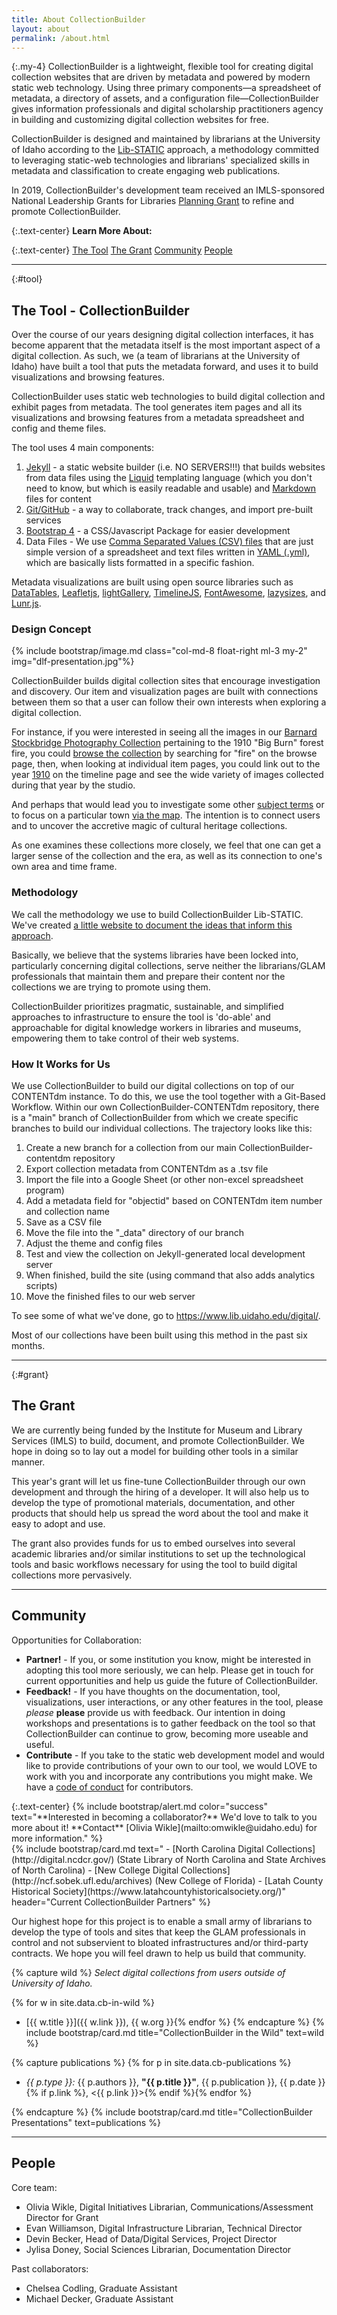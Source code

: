 ```yaml
---
title: About CollectionBuilder
layout: about
permalink: /about.html
---
```


{:.my-4}
CollectionBuilder is a lightweight, flexible tool for creating digital collection websites that are driven by metadata and powered by modern static web technology. 
Using three primary components—a spreadsheet of metadata, a directory of assets, and a configuration file—CollectionBuilder gives information professionals and digital scholarship practitioners agency in building and customizing digital collection websites for free. 

CollectionBuilder is designed and maintained by librarians at the University of Idaho according to the [Lib-STATIC](https://lib-static.github.io/) approach, a methodology committed to leveraging static-web technologies and librarians' specialized skills in metadata and classification to create engaging web publications.

In 2019, CollectionBuilder's development team received an IMLS-sponsored National Leadership Grants for Libraries [Planning Grant](https://www.imls.gov/grants/awarded/lg-34-19-0064-19-0) to refine and promote CollectionBuilder.

{:.text-center}
**Learn More About:**

{:.text-center}
<a href="#tool" class="btn btn-info mb-3 mx-1">The Tool</a>
<a href="#grant" class="btn btn-info mb-3 mx-1">The Grant</a>
<a href="#community" class="btn btn-info mb-3 mx-1">Community</a>
<a href="#people" class="btn btn-info mb-3 mx-1">People</a>

---
{:#tool}
## The Tool - CollectionBuilder

Over the course of our years designing digital collection interfaces, it has become apparent that the metadata itself is the most important aspect of a digital collection. As such, we (a team of librarians at the University of Idaho) have built a tool that puts the metadata forward, and uses it to build visualizations and browsing features. 

CollectionBuilder uses static web technologies to build digital collection and exhibit pages from metadata. The tool generates item pages and all its visualizations and browsing features from a metadata spreadsheet and config and theme files.

The tool uses 4 main components: 

1. [Jekyll](https://jekyllrb.com/) - a static website builder (i.e. NO SERVERS!!!) that builds websites from data files using the [Liquid](https://shopify.github.io/liquid/basics/introduction/) templating language (which you don't need to know, but which is easily readable and usable) and [Markdown](https://en.wikipedia.org/wiki/Markdown) files for content
2. [Git/GitHub](https://github.com/) - a way to collaborate, track changes, and import pre-built services
3. [Bootstrap 4](https://getbootstrap.com/) - a CSS/Javascript Package for easier development
4. Data Files - We use [Comma Separated Values (CSV) files](https://en.wikipedia.org/wiki/Comma-separated_values) that are just simple version of a spreadsheet and text files written in [YAML (.yml)](https://en.wikipedia.org/wiki/YAML), which are basically lists formatted in a specific fashion.

Metadata visualizations are built using open source libraries such as [DataTables](https://datatables.net/), [Leafletjs](http://leafletjs.com/), [lightGallery](http://sachinchoolur.github.io/lightGallery/), [TimelineJS](https://timeline.knightlab.com/), [FontAwesome](https://fontawesome.com/), [lazysizes](https://github.com/aFarkas/lazysizes), and [Lunr.js](https://lunrjs.com/).

### Design Concept

{% include bootstrap/image.md class="col-md-8 float-right ml-3 my-2" img="dlf-presentation.jpg"%}

CollectionBuilder builds digital collection sites that encourage investigation and discovery. Our item and visualization pages are built with connections between them so that a user can follow their own interests when exploring a digital collection.

For instance, if you were interested in seeing all the images in our [Barnard Stockbridge Photography Collection](https://www.lib.uidaho.edu/digital/barstock/) pertaining to the 1910 "Big Burn" forest fire, you could [browse the collection](https://www.lib.uidaho.edu/digital/barstock/browse.html#fire) by searching for "fire" on the browse page, then, when looking at individual item pages, you could link out to the year [1910](https://www.lib.uidaho.edu/digital/barstock/timeline.html#1910) on the timeline page and see the wide variety of images collected during that year by the studio. 

And perhaps that would lead you to investigate some other [subject terms](https://www.lib.uidaho.edu/digital/barstock/subjects.html) or to focus on a particular town [via the map](https://www.lib.uidaho.edu/digital/barstock/map.html). The intention is to connect users and to uncover the accretive magic of cultural heritage collections. 

As one examines these collections more closely, we feel that one can get a larger sense of the collection and the era, as well as its connection to one's own area and time frame. 

### Methodology

We call the methodology we use to build CollectionBuilder Lib-STATIC. We've created [a little website to document the ideas that inform this approach](https://lib-static.github.io/). 

Basically, we believe that the systems libraries have been locked into, particularly concerning digital collections, serve neither the librarians/GLAM professionals that maintain them and prepare their content nor the collections we are trying to promote using them. 

CollectionBuilder prioritizes pragmatic, sustainable, and simplified approaches to infrastructure to ensure the tool is 'do-able' and approachable for digital knowledge workers in libraries and museums, empowering them to take control of their web systems.

### How It Works for Us

We use CollectionBuilder to build our digital collections on top of our CONTENTdm instance. To do this, we use the tool together with a Git-Based Workflow. Within our own CollectionBuilder-CONTENTdm repository, there is a "main" branch of CollectionBuilder from which we create specific branches to build our individual collections. The trajectory looks like this: 

1. Create a new branch for a collection from our main CollectionBuilder-contentdm repository
2. Export collection metadata from CONTENTdm as a .tsv file
2. Import the file into a Google Sheet (or other non-excel spreadsheet program)
3. Add a metadata field for "objectid" based on CONTENTdm item number and collection name
4. Save as a CSV file
5. Move the file into the "_data" directory of our branch
6. Adjust the theme and config files
7. Test and view the collection on Jekyll-generated local development server
8. When finished, build the site (using command that also adds analytics scripts)
9. Move the finished files to our web server

To see some of what we've done, go to <https://www.lib.uidaho.edu/digital/>.

Most of our collections have been built using this method in the past six months. 

---
{:#grant}
## The Grant

We are currently being funded by the Institute for Museum and Library Services (IMLS) to build, document, and promote CollectionBuilder. We hope in doing so to lay out a model for building other tools in a similar manner. 

This year's grant will let us fine-tune CollectionBuilder through our own development and through the hiring of a developer. It will also help us to develop the type of promotional materials, documentation, and other products that should help us spread the word about the tool and make it easy to adopt and use. 

The grant also provides funds for us to embed ourselves into several academic libraries and/or similar institutions to set up the technological tools and basic workflows necessary for using the tool to build digital collections more pervasively. 

---

## Community

Opportunities for Collaboration:

- **Partner!** - If you, or some institution you know, might be interested in adopting this tool more seriously, we can help. Please get in touch for current opportunities and help us guide the future of CollectionBuilder.
- **Feedback!** - If you have thoughts on the documentation, tool, visualizations, user interactions, or any other features in the tool, please *please* **please** provide us with feedback. Our intention in doing workshops and presentations is to gather feedback on the tool so that CollectionBuilder can continue to grow, becoming more useable and useful.
- **Contribute** - If you take to the static web development model and would like to provide contributions of your own to our tool, we would LOVE to work with you and incorporate any contributions you might make. We have a [code of conduct](https://github.com/CollectionBuilder/collectionbuilder.github.io/blob/main/CODE_OF_CONDUCT.md) for contributors.

<div class="row">
<div class="col-md-4" markdown="1">
{:.text-center}
{% include bootstrap/alert.md color="success" text="**Interested in becoming a collaborator?** We'd love to talk to you more about it! **Contact** [Olivia Wikle](mailto:omwikle@uidaho.edu) for more information." %}
</div>
<div class="col-md-8" markdown="1">
{% include bootstrap/card.md text="
- [North Carolina Digital Collections](http://digital.ncdcr.gov/) (State Library of North Carolina and State Archives of North Carolina)
- [New College Digital Collections](http://ncf.sobek.ufl.edu/archives) (New College of Florida)
- [Latah County Historical Society](https://www.latahcountyhistoricalsociety.org/)" header="Current CollectionBuilder Partners" %}
</div>
</div>

Our highest hope for this project is to enable a small army of librarians to develop the type of tools and sites that keep the GLAM professionals in control and not subservient to bloated infrastructures and/or third-party contracts. We hope you will feel drawn to help us build that community. 

{% capture wild %}
*Select digital collections from users outside of University of Idaho.*

{% for w in site.data.cb-in-wild %}
- [{{ w.title }}]({{ w.link }}), {{ w.org }}{% endfor %}
{% endcapture %}
{% include bootstrap/card.md title="CollectionBuilder in the Wild" text=wild %}

{% capture publications %}
{% for p in site.data.cb-publications %}
- *{{ p.type }}:* {{ p.authors }}, **"{{ p.title }}"**, {{ p.publication }}, {{ p.date }}{% if p.link %}, <{{ p.link }}>{% endif %}{% endfor %}

{% endcapture %}
{% include bootstrap/card.md title="CollectionBuilder Presentations" text=publications %}

---

## People 

Core team:

- Olivia Wikle, Digital Initiatives Librarian, Communications/Assessment Director for Grant
- Evan Williamson, Digital Infrastructure Librarian, Technical Director
- Devin Becker, Head of Data/Digital Services, Project Director
- Jylisa Doney, Social Sciences Librarian, Documentation Director 

Past collaborators:

- Chelsea Codling, Graduate Assistant
- Michael Decker, Graduate Assistant
